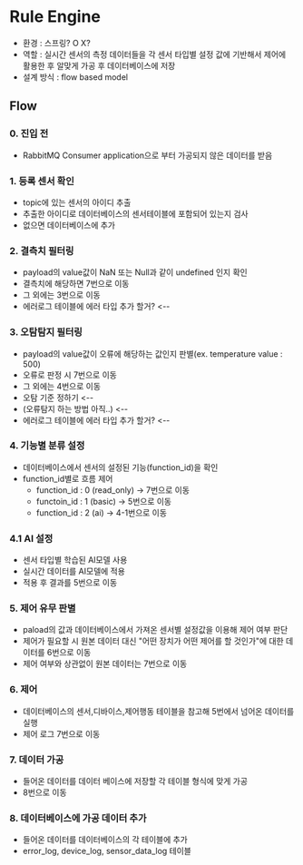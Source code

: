 # Rule Engine
  - 환경 : 스프링? O X?
  - 역할 : 실시간 센서의 측정 데이터들을 각 센서 타입별 설정 값에 기반해서 제어에 활용한 후 알맞게 가공 후 데이터베이스에 저장
  - 설계 방식 : flow based model

## Flow
### 0. 진입 전
  - RabbitMQ Consumer application으로 부터 가공되지 않은 데이터를 받음
    
### 1. 등록 센서 확인
  - topic에 있는 센서의 아이디 추출
  - 추출한 아이디로 데이터베이스의 센서테이블에 포함되어 있는지 검사
  - 없으면 데이터베이스에 추가
  
### 2. 결측치 필터링
  - payload의 value값이 NaN 또는 Null과 같이 undefined 인지 확인
  - 결측치에 해당하면 7번으로 이동
  - 그 외에는 3번으로 이동
  - 에러로그 테이블에 에러 타입 추가 할거? <--
    
### 3. 오탐탐지 필터링
  - payload의 value값이 오류에 해당하는 값인지 판별(ex. temperature value : 500)
  - 오류로 판정 시 7번으로 이동
  - 그 외에는 4번으로 이동
  - 오탐 기준 정하기 <--
  - (오류탐지 하는 방법 아직..) <--
  - 에러로그 테이블에 에러 타입 추가 할거? <--
    
### 4. 기능별 분류 설정
  - 데이터베이스에서 센서의 설정된 기능(function_id)을 확인
  - function_id별로 흐름 제어
    - function_id : 0 (read_only) -> 7번으로 이동
    - functoin_id : 1 (basic) -> 5번으로 이동
    - function_id : 2 (ai) -> 4-1번으로 이동

### 4.1 AI 설정
  - 센서 타입별 학습된 AI모델 사용
  - 실시간 데이터를 AI모델에 적용
  - 적용 후 결과를 5번으로 이동

### 5. 제어 유무 판별
  - paload의 값과 데이터베이스에서 가져온 센서별 설정값을 이용해 제어 여부 판단
  - 제어가 필요할 시 원본 데이터 대신 "어떤 장치가 어떤 제어를 할 것인가"에 대한 데이터를 6번으로 이동 
  - 제어 여부와 상관없이 원본 데이터는 7번으로 이동

### 6. 제어
  - 데이터베이스의 센서,디바이스,제어행동 테이블을 참고해 5번에서 넘어온 데이터를 실행
  - 제어 로그 7번으로 이동

### 7. 데이터 가공
  - 들어온 데이터를 데이터 베이스에 저장할 각 테이블 형식에 맞게 가공
  - 8번으로 이동

### 8. 데이터베이스에 가공 데이터 추가
  - 들어온 데이터를 데이터베이스의 각 테이블에 추가
  - error_log, device_log, sensor_data_log 테이블

